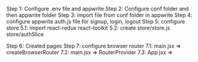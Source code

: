 Step 1: Configure .env file and appwrite
Step 2: Configure conf folder and then appwrite folder
Step 3: import file from conf folder in appwrite
Step 4: configure appwrite auth.js file for signup, login, logout
Step 5: configure store
    5.1: import react-redux react-toolkit
    5.2: create store/store.js store/authSlice

Step 6: Created pages
Step 7: configure browser router
    7.1: main.jsx => createBrowserRouter
    7.2: main.jsx => RouterProvider
    7.3: App.jsx => <Outlet /> 
